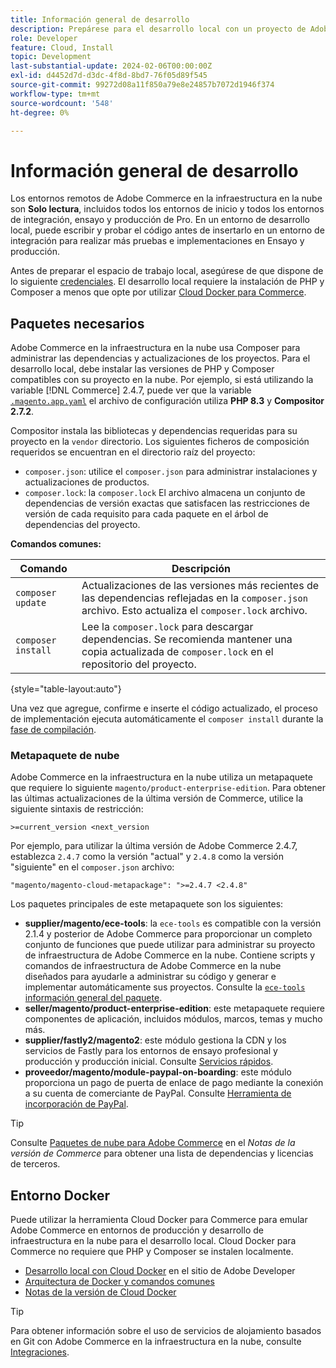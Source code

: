 ```yaml
---
title: Información general de desarrollo
description: Prepárese para el desarrollo local con un proyecto de Adobe Commerce en la nube.
role: Developer
feature: Cloud, Install
topic: Development
last-substantial-update: 2024-02-06T00:00:00Z
exl-id: d4452d7d-d3dc-4f8d-8bd7-76f05d89f545
source-git-commit: 99272d08a11f850a79e8e24857b7072d1946f374
workflow-type: tm+mt
source-wordcount: '548'
ht-degree: 0%

---
```


# Información general de desarrollo

Los entornos remotos de Adobe Commerce en la infraestructura en la nube son **Solo lectura**, incluidos todos los entornos de inicio y todos los entornos de integración, ensayo y producción de Pro. En un entorno de desarrollo local, puede escribir y probar el código antes de insertarlo en un entorno de integración para realizar más pruebas e implementaciones en Ensayo y producción.

Antes de preparar el espacio de trabajo local, asegúrese de que dispone de lo siguiente [credenciales](../../get-started/prepare-workspace.md). El desarrollo local requiere la instalación de PHP y Composer a menos que opte por utilizar [Cloud Docker para Commerce](#docker-environment).

## Paquetes necesarios

Adobe Commerce en la infraestructura en la nube usa Composer para administrar las dependencias y actualizaciones de los proyectos. Para el desarrollo local, debe instalar las versiones de PHP y Composer compatibles con su proyecto en la nube. Por ejemplo, si está utilizando la variable [!DNL Commerce] 2.4.7, puede ver que la variable [`.magento.app.yaml`](https://github.com/magento/magento-cloud/blob/2.4.7/.magento.app.yaml) el archivo de configuración utiliza **PHP 8.3** y **Compositor 2.7.2**.

Compositor instala las bibliotecas y dependencias requeridas para su proyecto en la `vendor` directorio. Los siguientes ficheros de composición requeridos se encuentran en el directorio raíz del proyecto:

- `composer.json`: utilice el `composer.json` para administrar instalaciones y actualizaciones de productos.
- `composer.lock`: la `composer.lock` El archivo almacena un conjunto de dependencias de versión exactas que satisfacen las restricciones de versión de cada requisito para cada paquete en el árbol de dependencias del proyecto.

**Comandos comunes:**

| Comando | Descripción |
|--------------------|----------------------------------------------------------------------------------------------------------------------------------------------------------|
| `composer update` | Actualizaciones de las versiones más recientes de las dependencias reflejadas en la `composer.json` archivo. Esto actualiza el `composer.lock` archivo. |
| `composer install` | Lee la `composer.lock` para descargar dependencias. Se recomienda mantener una copia actualizada de `composer.lock` en el repositorio del proyecto. |

{style="table-layout:auto"}

Una vez que agregue, confirme e inserte el código actualizado, el proceso de implementación ejecuta automáticamente el `composer install` durante la [fase de compilación](../deploy/process.md#build-phase-build-phase).

### Metapaquete de nube

Adobe Commerce en la infraestructura en la nube utiliza un metapaquete que requiere lo siguiente `magento/product-enterprise-edition`. Para obtener las últimas actualizaciones de la última versión de Commerce, utilice la siguiente sintaxis de restricción:

```text
>=current_version <next_version
```

Por ejemplo, para utilizar la última versión de Adobe Commerce 2.4.7, establezca `2.4.7` como la versión &quot;actual&quot; y `2.4.8` como la versión &quot;siguiente&quot; en el `composer.json` archivo:

```text
"magento/magento-cloud-metapackage": ">=2.4.7 <2.4.8"
```

Los paquetes principales de este metapaquete son los siguientes:

- **supplier/magento/ece-tools**: la `ece-tools` es compatible con la versión 2.1.4 y posterior de Adobe Commerce para proporcionar un completo conjunto de funciones que puede utilizar para administrar su proyecto de infraestructura de Adobe Commerce en la nube. Contiene scripts y comandos de infraestructura de Adobe Commerce en la nube diseñados para ayudarle a administrar su código y generar e implementar automáticamente sus proyectos. Consulte la [`ece-tools` información general del paquete](../dev-tools/package-overview.md).
- **seller/magento/product-enterprise-edition**: este metapaquete requiere componentes de aplicación, incluidos módulos, marcos, temas y mucho más.
- **supplier/fastly2/magento2**: este módulo gestiona la CDN y los servicios de Fastly para los entornos de ensayo profesional y producción y producción inicial. Consulte [Servicios rápidos](/help/cloud-guide/cdn/fastly.md#fastly-cdn-module-for-magento-2).
- **proveedor/magento/module-paypal-on-boarding**: este módulo proporciona un pago de puerta de enlace de pago mediante la conexión a su cuenta de comerciante de PayPal. Consulte [Herramienta de incorporación de PayPal](../store/paypal.md).

>[!TIP]
>
>Consulte [Paquetes de nube para Adobe Commerce](/help/cloud-guide/release-notes/cloud-packages.md) en el _Notas de la versión de Commerce_ para obtener una lista de dependencias y licencias de terceros.

## Entorno Docker

Puede utilizar la herramienta Cloud Docker para Commerce para emular Adobe Commerce en entornos de producción y desarrollo de infraestructura en la nube para el desarrollo local. Cloud Docker para Commerce no requiere que PHP y Composer se instalen localmente.

- [Desarrollo local con Cloud Docker](https://developer.adobe.com/commerce/cloud-tools/docker/setup/) en el sitio de Adobe Developer
- [Arquitectura de Docker y comandos comunes](../dev-tools/cloud-docker.md)
- [Notas de la versión de Cloud Docker](../release-notes/cloud-docker.md)

>[!TIP]
>
>Para obtener información sobre el uso de servicios de alojamiento basados en Git con Adobe Commerce en la infraestructura en la nube, consulte [Integraciones](../integrations/overview.md).
